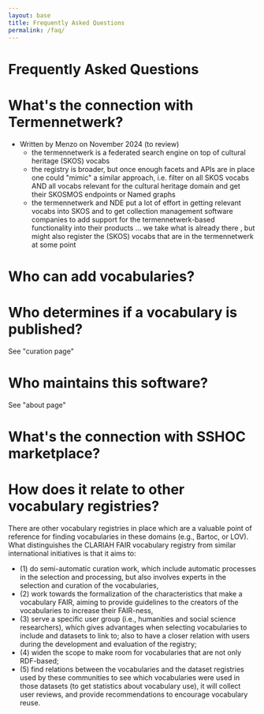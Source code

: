 ```yaml
---
layout: base
title: Frequently Asked Questions
permalink: /faq/
---
```


# Frequently Asked Questions

# What's the connection with Termennetwerk?
- Written by Menzo on November 2024 (to review)
    - the termennetwerk is a federated search engine on top of cultural heritage (SKOS) vocabs
    - the registry is broader, but once enough facets and APIs are in place one could "mimic" a similar approach, i.e. filter on all SKOS vocabs AND all vocabs relevant for the cultural heritage domain and get their SKOSMOS endpoints or Named graphs
    - the termennetwerk and NDE put a lot of effort in getting relevant vocabs into SKOS and to get collection management software companies to add support for the termennetwerk-based functionality into their products … we take what is already there , but might also register the (SKOS) vocabs that are in the termennetwerk at some point

# Who can add vocabularies?

# Who determines if a vocabulary is published?
See "curation page"

# Who maintains this software?
See "about page"

# What's the connection with SSHOC marketplace?

# How does it relate to other vocabulary registries?
There are other vocabulary registries in place which are a valuable point of reference for finding vocabularies in these domains (e.g., Bartoc, or LOV). What distinguishes the CLARIAH FAIR vocabulary registry from similar international initiatives is that it aims to:
- (1) do semi-automatic curation work, which include automatic processes in the selection and processing, but also involves experts in the selection and curation of the vocabularies,
- (2) work towards the formalization of the characteristics that make a vocabulary FAIR, aiming to provide guidelines to the creators of the vocabularies to increase their FAIR-ness,
- (3) serve a specific user group (i.e., humanities and social science researchers), which gives advantages when selecting vocabularies to include and datasets to link to; also to have a closer relation with users during the development and evaluation of the registry;
- (4) widen the scope to make room for vocabularies that are not only RDF-based;
- (5) find relations between the vocabularies and the dataset registries used by these communities to see which vocabularies were used in those datasets (to get statistics about vocabulary use), it will collect user reviews, and provide recommendations to encourage vocabulary reuse.